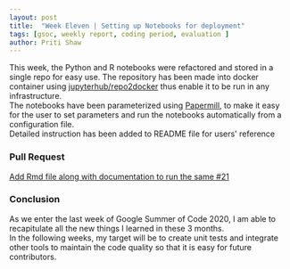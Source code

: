 ```yaml
---  
layout: post
title:  "Week Eleven | Setting up Notebooks for deployment"
tags: [gsoc, weekly report, coding period, evaluation ]
author: Priti Shaw
---
```

This week, the Python and R notebooks were refactored and stored in a single repo for easy use. The repository has been made into docker container using [jupyterhub/repo2docker](repo2docker.readthedocs.io) thus enable it to be run in any infrastructure.  
The notebooks have been parameterized using [Papermill](https://pypi.org/project/papermill/), to make it easy for the user to set parameters and run the notebooks automatically from a configuration file.  
Detailed instruction has been added to README file for users' reference
### Pull Request
[Add Rmd file along with documentation to run the same #21
](https://github.com/cannin/enhance_nlp_interaction_network_gsoc2020/pull/21)

### Conclusion
As we enter the last week of Google Summer of Code 2020, I am able to recapitulate all the new things I learned in these 3 months.  
In the following weeks, my target will be to create unit tests and integrate other tools to maintain the code quality so that it is easy for future contributors.
